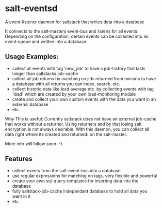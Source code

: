 salt-eventsd
============

A event-listener daemon for saltstack that writes data into a database

It connects to the salt-masters event-bus and listens for all events. Depending on the configuration,
certain events can be collected into an event-queue and written into a database. 

Usage Examples:
---------------
- collect all events with tag 'new_job' to have a job-history that lasts longer than saltstacks job-cache
- collect all job returns by matching on jids returned from minions to have a database with all returns you can index, search, etc.
- collect historic data like load average etc. by collecting events with tag 'load' which are created by your own load-monitoring module
- create and collect your own custom events with the data you want in an external database
- etc.

Why This is useful:
Currently saltstack does not have an external job-cache that works without a returner. Using returners and by that losing salt encryption
is not always desirable. With this daemon, you can collect all data right where its created and returned: on the salt-master.

More info will follow soon :-)

Features
--------
- collect events from the salt-event-bus into a database
- use regular expressions for matching on tags, very flexible and powerful
- create your own sql-query-templates for inserting data into the database 
- fully saltstack-job-cache independant database to hold all data you want in it
- etc.


